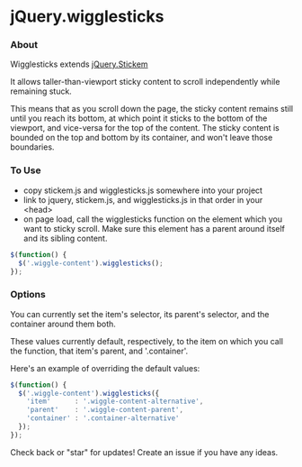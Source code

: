# jQuery.wigglesticks

### About

Wigglesticks extends [jQuery.Stickem](https://github.com/davist11/jQuery-Stickem)

It allows taller-than-viewport sticky content to scroll independently while remaining stuck. 

This means that as you scroll down the page, the sticky content remains still until you reach its bottom, at which point it sticks to the bottom of the viewport, and vice-versa for the top of the content. The sticky content is bounded on the top and bottom by its container, and won't leave those boundaries.

### To Use

* copy stickem.js and wigglesticks.js somewhere into your project
* link to jquery, stickem.js, and wigglesticks.js in that order in your &lt;head&gt;
* on page load, call the wigglesticks function on the element which you want to sticky scroll. Make sure this element has a parent around itself and its sibling content.

```javascript
$(function() {
  $('.wiggle-content').wigglesticks();
});
```

### Options

You can currently set the item's selector, its parent's selector, and the container around them both.

These values currently default, respectively, to the item on which you call the function, that item's parent, and '.container'.

Here's an example of overriding the default values:

```javascript
$(function() {
  $('.wiggle-content').wigglesticks({
    'item'      : '.wiggle-content-alternative',
    'parent'    : '.wiggle-content-parent',
    'container' : '.container-alternative'
  });
});
```

Check back or "star" for updates! Create an issue if you have any ideas.
